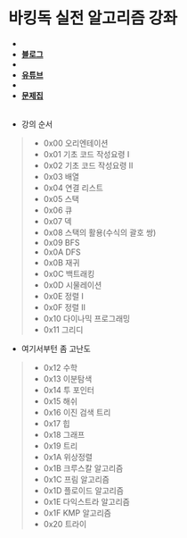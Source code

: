 # 바킹독 실전 알고리즘 강좌  

- <li><strong><a href="https://blog.encrypted.gg/category/%EA%B0%95%EC%A2%8C/%EC%8B%A4%EC%A0%84%20%EC%95%8C%EA%B3%A0%EB%A6%AC%EC%A6%98">블로그</a></strong></li>
- <li><strong><a href="https://www.youtube.com/channel/UCwFszkz9NbnQyQn5YbDfZtg">유튜브</a></strong></li>
- <li><strong><a href="https://github.com/encrypted-def/basic-algo-lecture/blob/master/workbook.md">문제집</a></strong></li><br>

- 강의 순서
> - 0x00 오리엔테이션
> - 0x01 기초 코드 작성요령 Ⅰ 
> - 0x02 기초 코드 작성요령 Ⅱ
> - 0x03 배열
> - 0x04 연결 리스트
> - 0x05 스택
> - 0x06 큐
> - 0x07 덱
> - 0x08 스택의 활용(수식의 괄호 쌍)
> - 0x09 BFS
> - 0x0A DFS
> - 0x0B 재귀
> - 0x0C 백트래킹
> - 0x0D 시물레이션
> - 0x0E 정렬 Ⅰ
> - 0x0F 정렬 Ⅱ
> - 0x10 다이나믹 프로그래밍
> - 0x11 그리디  

- 여기서부턴 좀 고난도
> - 0x12 수학
> - 0x13 이분탐색
> - 0x14 투 포인터
> - 0x15 해쉬
> - 0x16 이진 검색 트리
> - 0x17 힙
> - 0x18 그래프
> - 0x19 트리
> - 0x1A 위상정렬
> - 0x1B 크루스칼 알고리즘
> - 0x1C 프림 알고리즘
> - 0x1D 플로이드 알고리즘
> - 0x1E 다익스트라 알고리즘  
> - 0x1F KMP 알고리즘
> - 0x20 트라이
